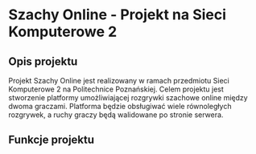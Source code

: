 # Szachy Online - Projekt na Sieci Komputerowe 2  

## Opis projektu  

Projekt Szachy Online jest realizowany w ramach przedmiotu Sieci Komputerowe 2 na Politechnice Poznańskiej. Celem projektu jest stworzenie platformy umożliwiającej rozgrywki szachowe online między dwoma graczami. Platforma będzie obsługiwać wiele równoległych rozgrywek, a ruchy graczy będą walidowane po stronie serwera.  

## Funkcje projektu  
